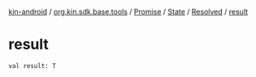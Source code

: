 [kin-android](../../../../index.md) / [org.kin.sdk.base.tools](../../../index.md) / [Promise](../../index.md) / [State](../index.md) / [Resolved](index.md) / [result](./result.md)

# result

`val result: T`